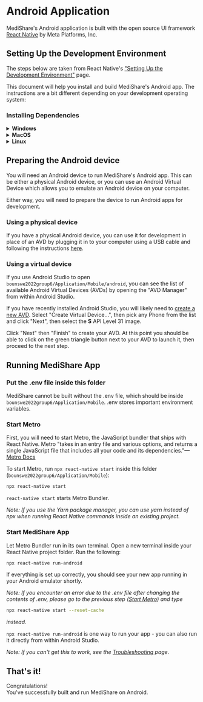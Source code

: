 # Android Application

MediShare's Android application is built with the open source UI framework [React Native](https://reactnative.dev) by Meta Platforms, Inc.



## Setting Up the Development Environment

The steps below are taken from React Native's  ["Setting Up the Development Environment"](https://reactnative.dev/docs/environment-setup) page.

This document will help you install and build MediShare's Android app. The instructions are a bit different depending on your development operating system:

### Installing Dependencies

<details>
<summary><strong>Windows</strong></summary>

You will need Node, the React Native command line interface, a JDK, and Android Studio.

While you can use any editor of your choice to develop your app, you will need to install Android Studio in order to set up the necessary tooling to build your React Native app for Android.

1. Node, JDK

    We recommend installing Node via [Chocolatey](https://chocolatey.org/), a popular package manager for Windows.

    It is recommended to use an LTS version of Node. If you want to be able to switch between different versions, you might want to install Node via [nvm-windows](https://github.com/coreybutler/nvm-windows), a Node version manager for Windows.

    React Native also requires [Java SE Development Kit (JDK)](https://openjdk.java.net/projects/jdk/11/), which can be installed using Chocolatey as well.

    Open an Administrator Command Prompt (right click Command Prompt and select "Run as Administrator"), then run the following command:

    ``` bash
    choco install -y nodejs-lts openjdk11
    ```
    If you have already installed Node on your system, make sure it is Node 14 or newer. If you already have a JDK on your system, we recommend JDK11. You may encounter problems using higher JDK versions.

    *Note: You can find additional installation options on [Node's Downloads page](https://nodejs.org/en/download/).*

    *Note: If you're using the latest version of Java Development Kit, you'll need to change the Gradle version of your project so it can recognize the JDK. You can do that by going to `{project root folder}\android\gradle\wrapper\gradle-wrapper.properties` and changing the `distributionUrl` value to upgrade the Gradle version. You can check out [here the latest releases of Gradle](https://gradle.org/releases/).*

2. Android development environment

    Setting up your development environment can be somewhat tedious if you're new to Android development. If you're already familiar with Android development, there are a few things you may need to configure. In either case, please make sure to carefully follow the next few steps.

    1. Install Android Studio

        [Download and install Android Studio](https://developer.android.com/studio/index.html). While on Android Studio installation wizard, make sure the boxes next to all of the following items are checked:

        - Android SDK
        - Android SDK Platform
        - Android Virtual Device
        - If you are not already using Hyper-V: Performance (Intel ® HAXM) ([See here for AMD or Hyper-V](https://android-developers.googleblog.com/2018/07/android-emulator-amd-processor-hyper-v.html))

        Then, click "Next" to install all of these components.

        *Note: If the checkboxes are grayed out, you will have a chance to install these components later on.*

        Once setup has finalized and you're presented with the Welcome screen, proceed to the next step.

    2. Install the Android SDK

        Android Studio installs the latest Android SDK by default. Building a React Native app with native code, however, requires the **Android 12 (S)** SDK in particular. Additional Android SDKs can be installed through the SDK Manager in Android Studio.

        To do that, open Android Studio, click on "More Actions" button and select "SDK Manager".

        *Note: The SDK Manager can also be found within the Android Studio "Preferences" dialog, under Appearance & Behavior → System Settings → Android SDK.*

        Select the "SDK Platforms" tab from within the SDK Manager, then check the box next to "Show Package Details" in the bottom right corner. Look for and expand the **Android 12 (S)** entry, then make sure the following items are checked:

        - **Android SDK Platform 31**
        - **Intel x86 Atom_64 System Image** or **Google APIs Intel x86 Atom System Image**

        Next, select the "SDK Tools" tab and check the box next to "Show Package Details" here as well. Look for and expand the **Android SDK Build-Tools** entry, then make sure that **31.0.0** is selected.

        Finally, click "Apply" to download and install the Android SDK and related build tools.

    3. Configure the `ANDROID_HOME` environment variable

        The React Native tools require some environment variables to be set up in order to build apps with native code.

        1. Open the **Windows Control Panel**.
        2. Click on **User Accounts**, then click **User Accounts** again
        3. Click on **Change my environment variables**
        4. Click on **New...** to create a new `ANDROID_HOME` user variable that points to the path to your Android SDK.

        The SDK is installed, by default, at the following location:

        ```
        %LOCALAPPDATA%\Android\Sdk
        ```
        You can find the actual location of the SDK in the Android Studio "Settings" dialog, under **Appearance & Behavior → System Settings → Android SDK**.

        Open a new Command Prompt window to ensure the new environment variable is loaded before proceeding to the next step.

        1. Open powershell
        2. Copy and paste `Get-ChildItem -Path Env:\` into powershell
        3. Verify `ANDROID_HOME` has been added
    4. Add platform-tools to Path

        1. Open the **Windows Control Panel**.
        2. Click on **User Accounts**, then click **User Accounts** again
        3. Click on **Change my environment variables**
        4. Select the **Path** variable.
        5. Click **Edit**.
        6. Click **New** and add the path to platform-tools to the list.

        The default location for this folder is:

        ```
        %LOCALAPPDATA%\Android\Sdk\platform-tools
        ```

3. React Native Command Line Interface

    React Native has a built-in command line interface. Rather than install and manage a specific version of the CLI globally, we recommend you access the current version at runtime using `npx`, which ships with Node.js. With `npx react-native <command>`, the current stable version of the CLI will be downloaded and executed at the time the command is run.
</details>

<details>
<summary><strong>MacOS</strong></summary>

You will need Xcode, Node, Watchman, the React Native command line interface, a JDK, and Android Studio.

While you can use any editor of your choice to develop your app, you will need to install Android Studio in order to set up the necessary tooling to build MediShare for Android.

1. Xcode

    You can download Xcode directly from Apple's App Store. 

2. Node & Watchman

    We recommend installing Node and Watchman using [Homebrew](http://brew.sh/). Run the following commands in a Terminal after installing Homebrew:

    ``` bash
    brew install node
    brew install watchman
    ```
    
    If you have already installed Node on your system, make sure it is Node 14 or newer.

    [Watchman](https://facebook.github.io/watchman) is a tool by Facebook for watching changes in the filesystem. It is highly recommended you install it for better performance.

3. Java Development Kit

    We recommend installing the OpenJDK distribution called Azul **Zulu** using [Homebrew](http://brew.sh/). Run the following commands in a Terminal after installing Homebrew:

    ``` bash
    brew tap homebrew/cask-versions
    brew install --cask zulu11
    ```

    The Zulu OpenJDK distribution offers JDKs for **both Intel and M1 Macs**. This will make sure your builds are faster on M1 Macs compared to using an Intel-based JDK.

    If you have already installed JDK on your system, we recommend JDK 11. You may encounter problems using higher JDK versions.

4. Android development environment

    Setting up your development environment can be somewhat tedious if you're new to Android development. If you're already familiar with Android development, there are a few things you may need to configure. In either case, please make sure to carefully follow the next few steps.

    1. Install Android Studio

        [Download and install Android Studio](https://developer.android.com/studio/index.html). While on Android Studio installation wizard, make sure the boxes next to all of the following items are checked:

        - Android SDK
        - Android SDK Platform
        - Android Virtual Device,

        Then, click "Next" to install all of these components.

        *Note: If the checkboxes are grayed out, you will have a chance to install these components later on.*

    2. Install the Android SDK

        Android Studio installs the latest Android SDK by default. Building a React Native app with native code, however, requires the **Android 12 (S)** SDK in particular. Additional Android SDKs can be installed through the SDK Manager in Android Studio.

        To do that, open Android Studio, click on "More Actions" button and select "SDK Manager".

        *Note: The SDK Manager can also be found within the Android Studio "Preferences" dialog, under Appearance & Behavior → System Settings → Android SDK.*

        Select the "SDK Platforms" tab from within the SDK Manager, then check the box next to "Show Package Details" in the bottom right corner. Look for and expand the **Android 12 (S)** entry, then make sure the following items are checked:

        - **Android SDK Platform 31**
        - **Intel x86 Atom_64 System Image** or **Google APIs Intel x86 Atom System Image** or (for Apple M1 Silicon) **Google APIs ARM 64 v8a System Image**

        Next, select the "SDK Tools" tab and check the box next to "Show Package Details" here as well. Look for and expand the "Android SDK Build-Tools" entry, then make sure that **31.0.0** is selected.

        Finally, click "Apply" to download and install the Android SDK and related build tools.

    3. Configure the `ANDROID_SDK_ROOT` environment variable

        The React Native tools require some environment variables to be set up in order to build apps with native code.

        Add the following lines to your `$HOME/.bash_profile` or `$HOME/.bashrc` (if you are using `zsh` then `~/.zprofile` or `~/.zshrc`) config file:

        ``` bash
        export ANDROID_SDK_ROOT=$HOME/Library/Android/sdk
        export PATH=$PATH:$ANDROID_SDK_ROOT/emulator
        export PATH=$PATH:$ANDROID_SDK_ROOT/platform-tools
        ```

        *Note: `.bash_profile` is specific to `bash`. If you're using another shell, you will need to edit the appropriate shell-specific config file.*

        Type source `$HOME/.bash_profile` for bash or source `$HOME/.zprofile` to load the config into your current shell. Verify that `ANDROID_SDK_ROOT` has been set by running `echo $ANDROID_SDK_ROOT` and the appropriate directories have been added to your path by running `echo $PATH`.

        *Note: Please make sure you use the correct Android SDK path. You can find the actual location of the SDK in the Android Studio "Preferences" dialog, under Appearance & Behavior → System Settings → Android SDK.*

5. React Native Command Line Interface

    React Native has a built-in command line interface. Rather than install and manage a specific version of the CLI globally, we recommend you access the current version at runtime using `npx`, which ships with Node.js. With `npx react-native <command>`, the current stable version of the CLI will be downloaded and executed at the time the command is run.
</details>

<details>
<summary><strong>Linux</strong></summary>

You will need Node, the React Native command line interface, a JDK, and Android Studio.

While you can use any editor of your choice to develop your app, you will need to install Android Studio in order to set up the necessary tooling to build your React Native app for Android.

1. Node

    Follow the [installation instructions for your Linux distribution](https://nodejs.org/en/download/package-manager/) to install Node 14 or newer.

2. Java Development Kit

    React Native currently recommends version 11 of the Java SE Development Kit (JDK). You may encounter problems using higher JDK versions. You may download and install [OpenJDK](http://openjdk.java.net/) from [AdoptOpenJDK](https://adoptopenjdk.net/) or your system packager.

3. Android development environment

    Setting up your development environment can be somewhat tedious if you're new to Android development. If you're already familiar with Android development, there are a few things you may need to configure. In either case, please make sure to carefully follow the next few steps.

    1. Install Android Studio

        [Download and install Android Studio](https://developer.android.com/studio/index.html). While on Android Studio installation wizard, make sure the boxes next to all of the following items are checked:

        - **Android SDK**
        - **Android SDK Platform**
        - **Android Virtual Device**

        Then, click "Next" to install all of these components.

        *Note: If the checkboxes are grayed out, you will have a chance to install these components later on.*

        Once setup has finalized and you're presented with the Welcome screen, proceed to the next step.

    2. Install the Android SDK

        Android Studio installs the latest Android SDK by default. Building a React Native app with native code, however, requires the **Android 12 (S)** SDK in particular. Additional Android SDKs can be installed through the SDK Manager in Android Studio.

        To do that, open Android Studio, click on "Configure" button and select "SDK Manager".

        Note: The SDK Manager can also be found within the Android Studio "Preferences" dialog, under **Appearance & Behavior → System Settings → Android SDK**.

        Select the "SDK Platforms" tab from within the SDK Manager, then check the box next to "Show Package Details" in the bottom right corner. Look for and expand the **Android 12 (S)** entry, then make sure the following items are checked:

        - **Android SDK Platform 31**
        - **Intel x86 Atom_64 System Image** or **Google APIs Intel x86 Atom System Image**

        Next, select the "SDK Tools" tab and check the box next to "Show Package Details" here as well. Look for and expand the "Android SDK Build-Tools" entry, then make sure that **31.0.0** is selected.

        Finally, click "Apply" to download and install the Android SDK and related build tools.

    3. Configure the `ANDROID_SDK_ROOT` environment variable

        The React Native tools require some environment variables to be set up in order to build apps with native code.

        Add the following lines to your `$HOME/.bash_profile` or `$HOME/.bashrc` (if you are using `zsh` then `~/.zprofile` or `~/.zshrc`) config file:

        ``` bash
        export ANDROID_SDK_ROOT=$HOME/Library/Android/Sdk
        export PATH=$PATH:$ANDROID_SDK_ROOT/emulator
        export PATH=$PATH:$ANDROID_SDK_ROOT/platform-tools
        ```

        *Note: `.bash_profile` is specific to `bash`. If you're using another shell, you will need to edit the appropriate shell-specific config file.*

        Type `source $HOME/.bash_profile` for `bash` or source `$HOME/.zprofile` to load the config into your current shell. Verify that ANDROID_SDK_ROOT has been set by running `echo $ANDROID_SDK_ROOT` and the appropriate directories have been added to your path by running `echo $PATH`.

        Note: Please make sure you use the correct Android SDK path. You can find the actual location of the SDK in the Android Studio "Preferences" dialog, under **Appearance & Behavior → System Settings → Android SDK**.

4. Watchman

    Follow the [Watchman installation guide](https://facebook.github.io/watchman/docs/install/#buildinstall) to compile and install Watchman from source.

    *[Watchman](https://facebook.github.io/watchman/docs/install/) is a tool by Facebook for watching changes in the filesystem. It is highly recommended you install it for better performance and increased compatibility in certain edge cases (translation: you may be able to get by without installing this, but your mileage may vary; installing this now may save you from a headache later).*

5. React Native Command Line Interface

    React Native has a built-in command line interface. Rather than install and manage a specific version of the CLI globally, we recommend you access the current version at runtime using `npx`, which ships with Node.js. With `npx react-native <command>`, the current stable version of the CLI will be downloaded and executed at the time the command is run.
</details>


## Preparing the Android device

You will need an Android device to run MediShare's Android app. This can be either a physical Android device, or you can use an Android Virtual Device which allows you to emulate an Android device on your computer.

Either way, you will need to prepare the device to run Android apps for development.

### Using a physical device

If you have a physical Android device, you can use it for development in place of an AVD by plugging it in to your computer using a USB cable and following the instructions [here](https://reactnative.dev/docs/running-on-device).

### Using a virtual device

If you use Android Studio to open `bounswe2022group6/Application/Mobile/android`, you can see the list of available Android Virtual Devices (AVDs) by opening the "AVD Manager" from within Android Studio.

If you have recently installed Android Studio, you will likely need to [create a new AVD](https://developer.android.com/studio/run/managing-avds.html). Select "Create Virtual Device...", then pick any Phone from the list and click "Next", then select the **S** API Level 31 image.

Click "Next" then "Finish" to create your AVD. At this point you should be able to click on the green triangle button next to your AVD to launch it, then proceed to the next step.

## Running MediShare App

### Put the .env file inside this folder

MediShare cannot be built without the .env file, which should be inside `bounswe2022group6/Application/Mobile`. .env stores important environment variables.

### Start Metro

First, you will need to start Metro, the JavaScript bundler that ships with React Native. Metro "takes in an entry file and various options, and returns a single JavaScript file that includes all your code and its dependencies."—[Metro Docs](https://facebook.github.io/metro/docs/concepts)

To start Metro, run `npx react-native start` inside this folder (`bounswe2022group6/Application/Mobile`):

``` bash
npx react-native start
```

`react-native start` starts Metro Bundler.

*Note: If you use the Yarn package manager, you can use yarn instead of npx when running React Native commands inside an existing project.*

### Start MediShare App

Let Metro Bundler run in its own terminal. Open a new terminal inside your React Native project folder. Run the following:

```bash
npx react-native run-android
```

If everything is set up correctly, you should see your new app running in your Android emulator shortly.

*Note: If you encounter an error due to the .env file after changing the contents of .env, please go to the previous step ([Start Metro](https://github.com/bounswe/bounswe2022group6/tree/master/Application/Mobile#start-metro)) and type*

``` bash
npx react-native start --reset-cache
```

*instead.*

`npx react-native run-android` is one way to run your app - you can also run it directly from within Android Studio.

*Note: If you can't get this to work, see the [Troubleshooting](https://reactnative.dev/docs/troubleshooting) page.*

## That's it!

Congratulations!\
You've successfully built and run MediShare on Android.
